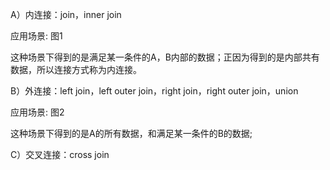 A）内连接：join，inner join

应用场景:
图1

这种场景下得到的是满足某一条件的A，B内部的数据；正因为得到的是内部共有数据，所以连接方式称为内连接。

B）外连接：left join，left outer join，right join，right outer join，union

应用场景:
图2

这种场景下得到的是A的所有数据，和满足某一条件的B的数据;

C）交叉连接：cross join